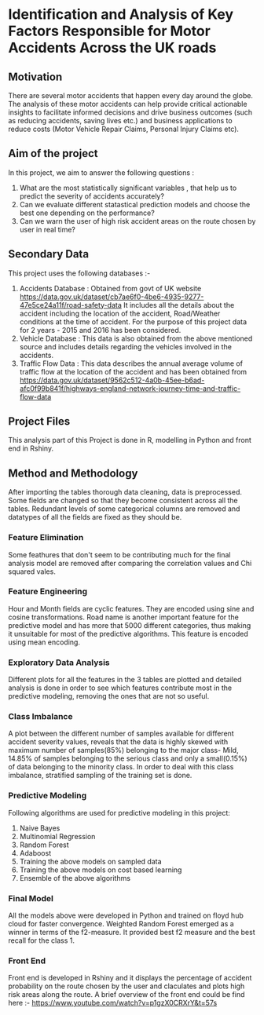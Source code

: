 # Identification and Analysis of Key Factors Responsible for Motor Accidents Across the UK roads
## Motivation
There are several motor accidents that happen every day around the globe. The analysis of these motor accidents can help provide critical actionable insights to facilitate informed decisions and drive business outcomes (such as reducing accidents, saving lives etc.) and business applications to reduce costs (Motor Vehicle Repair Claims, Personal Injury Claims etc).
## Aim of the project 
In this project, we aim to answer the following questions :
1. What are the most statistically significant variables , that help us to predict the severity of accidents accurately?
2. Can we evaluate different statastical prediction models and choose the best one depending on the performance?
3. Can we warn the user of high risk accident areas on the route chosen by user in real time?
## Secondary Data
This project uses the following databases :-
1. Accidents Database : Obtained from govt of UK website https://data.gov.uk/dataset/cb7ae6f0-4be6-4935-9277-47e5ce24a11f/road-safety-data It includes all the details about the accident including the location of the accident, Road/Weather conditions at the time of accident. For the purpose of this project data for 2 years - 2015 and 2016 has been considered.
2. Vehicle Database : This data is also obtained from the above mentioned source and includes details regarding the vehicles involved in the accidents. 
3. Traffic Flow Data : This data describes the annual average volume of traffic flow at the location of the accident and has been obtained from https://data.gov.uk/dataset/9562c512-4a0b-45ee-b6ad-afc0f99b841f/highways-england-network-journey-time-and-traffic-flow-data
## Project Files
This analysis part of this Project is done in R, modelling in Python and front end in Rshiny.
## Method and Methodology
After importing the tables thorough data cleaning, data is preprocessed. Some fields are changed so that they become consistent across all the tables. Redundant levels of some categorical columns are removed and datatypes of all the fields are fixed as they should be.
### Feature Elimination
Some feathures that don't seem to be contributing much for the final analysis model are removed after comparing the correlation values and Chi squared vales.
### Feature Engineering
Hour and Month fields are cyclic features. They are encoded using sine and cosine transformations. Road name is another important feature for the predictive model and has more that 5000 different categories, thus making it unsuitable for most of the predictive algorithms. This feature is encoded using mean encoding.
### Exploratory Data Analysis
Different plots for all the features in the 3 tables are plotted and detailed analysis is done in order to see which features contribute most in the predictive modeling, removing the ones that are not so useful.
### Class Imbalance
A plot between the different number of samples available for different accident severity values, reveals that the data is highly skewed with maximum number of samples(85%) belonging to the major class- Mild, 14.85% of samples belonging to the serious class and only a small(0.15%) of data belonging to the minority class. In order to deal with this class imbalance, stratified sampling of the training set is done.
### Predictive Modeling
Following algorithms are used for predictive modeling in this project:
1. Naive Bayes
2. Multinomial Regression
3. Random Forest
4. Adaboost
5. Training the above models on sampled data
6. Training the above models on cost based learning
7. Ensemble of the above algorithms
### Final Model
All the models above were developed in Python and trained on floyd hub cloud for faster convergence.
Weighted Random Forest emerged as a winner in terms of the f2-measure. It provided best f2 measure and the best recall for the class 1.
### Front End
Front end is developed in Rshiny and it displays the percentage of accident probability on the route chosen by the user and claculates and plots high risk areas along the route.
A brief overview of the front end could be find here :-
https://www.youtube.com/watch?v=p1gzX0CRXrY&t=57s
